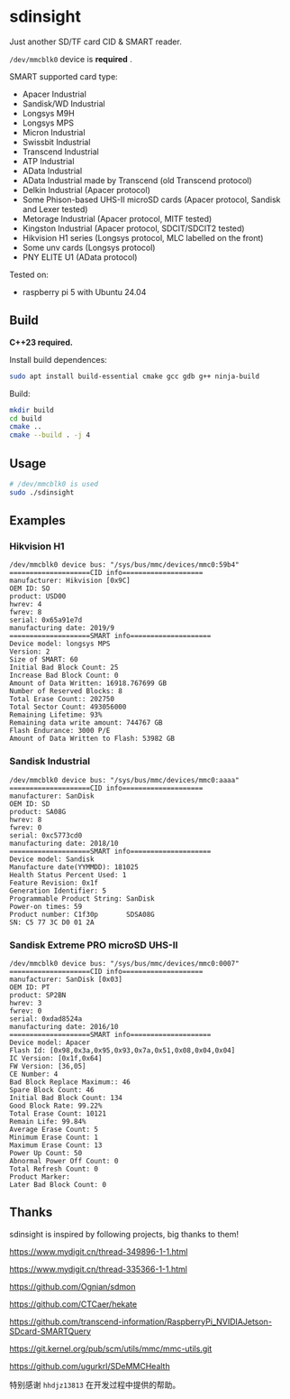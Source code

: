 # sdinsight

Just another SD/TF card CID & SMART reader.

`/dev/mmcblk0` device is **required** .

SMART supported card type:

* Apacer Industrial
* Sandisk/WD Industrial
* Longsys M9H
* Longsys MPS
* Micron Industrial
* Swissbit Industrial
* Transcend Industrial
* ATP Industrial
* AData Industrial
* AData Industrial made by Transcend (old Transcend protocol)
* Delkin Industrial (Apacer protocol)
* Some Phison-based UHS-II microSD cards (Apacer protocol, Sandisk and Lexer tested)
* Metorage Industrial (Apacer protocol, MITF tested)
* Kingston Industrial (Apacer protocol, SDCIT/SDCIT2 tested)
* Hikvision H1 series (Longsys protocol, MLC labelled on the front)
* Some unv cards (Longsys protocol)
* PNY ELITE U1 (AData protocol)

Tested on:

* raspberry pi 5 with Ubuntu 24.04


## Build

**C++23 required.**

Install build dependences:

```bash
sudo apt install build-essential cmake gcc gdb g++ ninja-build
```

Build:

```bash
mkdir build
cd build
cmake ..
cmake --build . -j 4
```

## Usage

```bash
# /dev/mmcblk0 is used
sudo ./sdinsight
```

## Examples

### Hikvision H1

```
/dev/mmcblk0 device bus: "/sys/bus/mmc/devices/mmc0:59b4"
====================CID info====================
manufacturer: Hikvision [0x9C]
OEM ID: SO
product: USD00
hwrev: 4
fwrev: 8
serial: 0x65a91e7d
manufacturing date: 2019/9
====================SMART info====================
Device model: longsys MPS
Version: 2
Size of SMART: 60
Initial Bad Block Count: 25
Increase Bad Block Count: 0
Amount of Data Written: 16918.767699 GB 
Number of Reserved Blocks: 8
Total Erase Count:: 202750
Total Sector Count: 493056000
Remaining Lifetime: 93%
Remaining data write amount: 744767 GB
Flash Endurance: 3000 P/E
Amount of Data Written to Flash: 53982 GB
```

### Sandisk Industrial

```
/dev/mmcblk0 device bus: "/sys/bus/mmc/devices/mmc0:aaaa"
====================CID info====================
manufacturer: SanDisk
OEM ID: SD
product: SA08G
hwrev: 8
fwrev: 0
serial: 0xc5773cd0
manufacturing date: 2018/10
====================SMART info====================
Device model: Sandisk
Manufacture date(YYMMDD): 181025
Health Status Percent Used: 1
Feature Revision: 0x1f
Generation Identifier: 5
Programmable Product String: SanDisk                         
Power-on times: 59
Product number: C1f30p       SDSA08G
SN: C5 77 3C D0 01 2A
```

### Sandisk Extreme PRO microSD UHS-II

```
/dev/mmcblk0 device bus: "/sys/bus/mmc/devices/mmc0:0007"
====================CID info====================
manufacturer: SanDisk [0x03]
OEM ID: PT
product: SP2BN
hwrev: 3
fwrev: 0
serial: 0xdad8524a
manufacturing date: 2016/10
====================SMART info====================
Device model: Apacer
Flash Id: [0x98,0x3a,0x95,0x93,0x7a,0x51,0x08,0x04,0x04]
IC Version: [0x1f,0x64]
FW Version: [36,05]
CE Number: 4
Bad Block Replace Maximum:: 46
Spare Block Count: 46
Initial Bad Block Count: 134
Good Block Rate: 99.22%
Total Erase Count: 10121
Remain Life: 99.84%
Average Erase Count: 5
Minimum Erase Count: 1
Maximum Erase Count: 13
Power Up Count: 50
Abnormal Power Off Count: 0
Total Refresh Count: 0
Product Marker: 
Later Bad Block Count: 0
```


## Thanks

sdinsight is inspired by following projects, big thanks to them!

https://www.mydigit.cn/thread-349896-1-1.html

https://www.mydigit.cn/thread-335366-1-1.html

https://github.com/Ognian/sdmon

https://github.com/CTCaer/hekate

https://github.com/transcend-information/RaspberryPi_NVIDIAJetson-SDcard-SMARTQuery

https://git.kernel.org/pub/scm/utils/mmc/mmc-utils.git

https://github.com/ugurkrl/SDeMMCHealth

特别感谢 `hhdjz13813` 在开发过程中提供的帮助。
